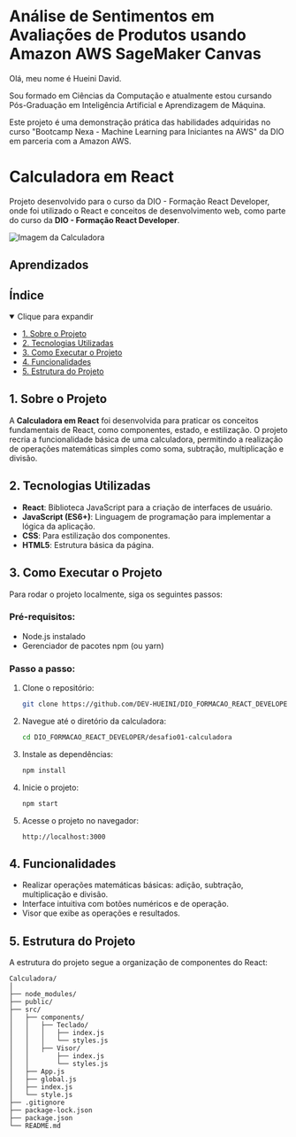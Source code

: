 
# Análise de Sentimentos em Avaliações de Produtos usando Amazon AWS SageMaker Canvas

Olá, meu nome é Hueini David.

Sou formado em Ciências da Computação e atualmente estou cursando Pós-Graduação em Inteligência Artificial e Aprendizagem de Máquina.

Este projeto é uma demonstração prática das habilidades adquiridas no curso "Bootcamp Nexa - Machine Learning para Iniciantes na AWS" da DIO em parceria com a Amazon AWS.

# Calculadora em React

Projeto desenvolvido para o curso da DIO - Formação React Developer, onde foi utilizado o React e conceitos de desenvolvimento web, como parte do curso da **DIO - Formação React Developer**. 

![Imagem da Calculadora]([https://github.com/DEV-HUEINI/DIO_FORMACAO_REACT_DEVELOPER/tree/main/desafio01-calculadora/public/Calculadora.png](https://github.com/DEV-HUEINI/DIO_FORMACAO_REACT_DEVELOPER/blob/main/desafio01-calculadora/public/assets/Calculadora.png?raw=true))

## Aprendizados



## Índice
<details open>
  <summary>Clique para expandir</summary>
  <ul>
    <li><a href="#sobre-o-projeto">1. Sobre o Projeto</a></li>
    <li><a href="#tecnologias-utilizadas">2. Tecnologias Utilizadas</a></li>
    <li><a href="#como-executar-o-projeto">3. Como Executar o Projeto</a></li>
    <li><a href="#funcionalidades">4. Funcionalidades</a></li>
    <li><a href="#estrutura-do-projeto">5. Estrutura do Projeto</a></li>
  </ul>
</details>

## 1. Sobre o Projeto

A **Calculadora em React** foi desenvolvida para praticar os conceitos fundamentais de React, como componentes, estado, e estilização. O projeto recria a funcionalidade básica de uma calculadora, permitindo a realização de operações matemáticas simples como soma, subtração, multiplicação e divisão.

## 2. Tecnologias Utilizadas

- **React**: Biblioteca JavaScript para a criação de interfaces de usuário.
- **JavaScript (ES6+)**: Linguagem de programação para implementar a lógica da aplicação.
- **CSS**: Para estilização dos componentes.
- **HTML5**: Estrutura básica da página.
  
## 3. Como Executar o Projeto

Para rodar o projeto localmente, siga os seguintes passos:

### Pré-requisitos:
- Node.js instalado
- Gerenciador de pacotes npm (ou yarn)

### Passo a passo:

1. Clone o repositório:
    ```bash
    git clone https://github.com/DEV-HUEINI/DIO_FORMACAO_REACT_DEVELOPER.git
    ```

2. Navegue até o diretório da calculadora:
    ```bash
    cd DIO_FORMACAO_REACT_DEVELOPER/desafio01-calculadora
    ```

3. Instale as dependências:
    ```bash
    npm install
    ```

4. Inicie o projeto:
    ```bash
    npm start
    ```

5. Acesse o projeto no navegador:
    ```
    http://localhost:3000
    ```

## 4. Funcionalidades

- Realizar operações matemáticas básicas: adição, subtração, multiplicação e divisão.
- Interface intuitiva com botões numéricos e de operação.
- Visor que exibe as operações e resultados.

## 5. Estrutura do Projeto

A estrutura do projeto segue a organização de componentes do React:




```
Calculadora/
│
├── node_modules/
├── public/
├── src/
│   ├── components/
│   │   ├── Teclado/
│   │   │   ├── index.js
│   │   │   └── styles.js
│   │   ├── Visor/
│   │       ├── index.js
│   │       └── styles.js
│   ├── App.js
│   ├── global.js
│   ├── index.js
│   └── style.js
├── .gitignore
├── package-lock.json
├── package.json
└── README.md
```
